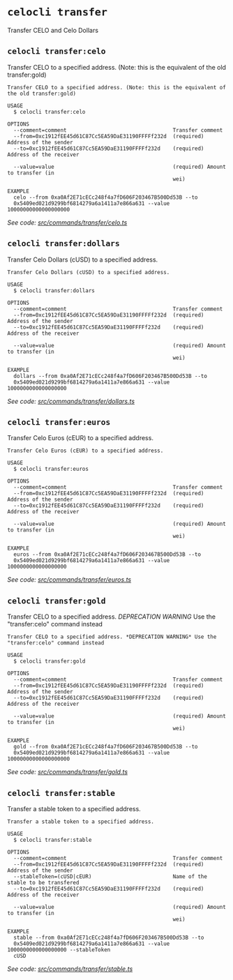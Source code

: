 # `celocli transfer`

Transfer CELO and Celo Dollars


## `celocli transfer:celo`

Transfer CELO to a specified address. (Note: this is the equivalent of the old transfer:gold)

```
Transfer CELO to a specified address. (Note: this is the equivalent of the old transfer:gold)

USAGE
  $ celocli transfer:celo

OPTIONS
  --comment=comment                                  Transfer comment
  --from=0xc1912fEE45d61C87Cc5EA59DaE31190FFFFf232d  (required) Address of the sender
  --to=0xc1912fEE45d61C87Cc5EA59DaE31190FFFFf232d    (required) Address of the receiver

  --value=value                                      (required) Amount to transfer (in
                                                     wei)

EXAMPLE
  celo --from 0xa0Af2E71cECc248f4a7fD606F203467B500Dd53B --to
  0x5409ed021d9299bf6814279a6a1411a7e866a631 --value 10000000000000000000
```

_See code: [src/commands/transfer/celo.ts](https://github.com/celo-org/celo-monorepo/tree/master/packages/cli/src/commands/transfer/celo.ts)_

## `celocli transfer:dollars`

Transfer Celo Dollars (cUSD) to a specified address.

```
Transfer Celo Dollars (cUSD) to a specified address.

USAGE
  $ celocli transfer:dollars

OPTIONS
  --comment=comment                                  Transfer comment
  --from=0xc1912fEE45d61C87Cc5EA59DaE31190FFFFf232d  (required) Address of the sender
  --to=0xc1912fEE45d61C87Cc5EA59DaE31190FFFFf232d    (required) Address of the receiver

  --value=value                                      (required) Amount to transfer (in
                                                     wei)

EXAMPLE
  dollars --from 0xa0Af2E71cECc248f4a7fD606F203467B500Dd53B --to
  0x5409ed021d9299bf6814279a6a1411a7e866a631 --value 1000000000000000000
```

_See code: [src/commands/transfer/dollars.ts](https://github.com/celo-org/celo-monorepo/tree/master/packages/cli/src/commands/transfer/dollars.ts)_

## `celocli transfer:euros`

Transfer Celo Euros (cEUR) to a specified address.

```
Transfer Celo Euros (cEUR) to a specified address.

USAGE
  $ celocli transfer:euros

OPTIONS
  --comment=comment                                  Transfer comment
  --from=0xc1912fEE45d61C87Cc5EA59DaE31190FFFFf232d  (required) Address of the sender
  --to=0xc1912fEE45d61C87Cc5EA59DaE31190FFFFf232d    (required) Address of the receiver

  --value=value                                      (required) Amount to transfer (in
                                                     wei)

EXAMPLE
  euros --from 0xa0Af2E71cECc248f4a7fD606F203467B500Dd53B --to
  0x5409ed021d9299bf6814279a6a1411a7e866a631 --value 1000000000000000000
```

_See code: [src/commands/transfer/euros.ts](https://github.com/celo-org/celo-monorepo/tree/master/packages/cli/src/commands/transfer/euros.ts)_

## `celocli transfer:gold`

Transfer CELO to a specified address. _DEPRECATION WARNING_ Use the "transfer:celo" command instead

```
Transfer CELO to a specified address. *DEPRECATION WARNING* Use the "transfer:celo" command instead

USAGE
  $ celocli transfer:gold

OPTIONS
  --comment=comment                                  Transfer comment
  --from=0xc1912fEE45d61C87Cc5EA59DaE31190FFFFf232d  (required) Address of the sender
  --to=0xc1912fEE45d61C87Cc5EA59DaE31190FFFFf232d    (required) Address of the receiver

  --value=value                                      (required) Amount to transfer (in
                                                     wei)

EXAMPLE
  gold --from 0xa0Af2E71cECc248f4a7fD606F203467B500Dd53B --to
  0x5409ed021d9299bf6814279a6a1411a7e866a631 --value 10000000000000000000
```

_See code: [src/commands/transfer/gold.ts](https://github.com/celo-org/celo-monorepo/tree/master/packages/cli/src/commands/transfer/gold.ts)_

## `celocli transfer:stable`

Transfer a stable token to a specified address.

```
Transfer a stable token to a specified address.

USAGE
  $ celocli transfer:stable

OPTIONS
  --comment=comment                                  Transfer comment
  --from=0xc1912fEE45d61C87Cc5EA59DaE31190FFFFf232d  (required) Address of the sender
  --stableToken=(cUSD|cEUR)                          Name of the stable to be transfered
  --to=0xc1912fEE45d61C87Cc5EA59DaE31190FFFFf232d    (required) Address of the receiver

  --value=value                                      (required) Amount to transfer (in
                                                     wei)

EXAMPLE
  stable --from 0xa0Af2E71cECc248f4a7fD606F203467B500Dd53B --to
  0x5409ed021d9299bf6814279a6a1411a7e866a631 --value 1000000000000000000 --stableToken
  cUSD
```

_See code: [src/commands/transfer/stable.ts](https://github.com/celo-org/celo-monorepo/tree/master/packages/cli/src/commands/transfer/stable.ts)_
